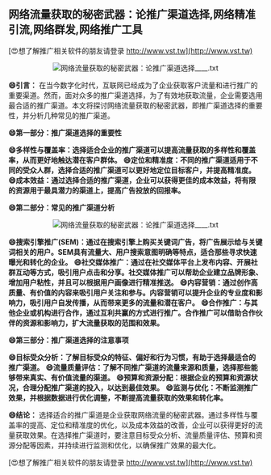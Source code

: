 ## **网络流量获取的秘密武器：论推广渠道选择,网络精准引流,网络群发,网络推广工具**

[😍想了解推广相关软件的朋友请登录 http://www.vst.tw](http://www.vst.tw)

 <center><img src="https://vst.tw/MP4/tuiguang/png/8.png" alt="网络流量获取的秘密武器：论推广渠道选择____.txt"></center>

**😄引言：**
在当今数字化时代，互联网已经成为了企业获取客户流量和进行推广的重要渠道。然而，面对众多的推广渠道选择，为了有效地获取流量，企业需要选用最合适的推广渠道。本文将探讨网络流量获取的秘密武器，即推广渠道选择的重要性，并分析几种常见的推广渠道。

**😄第一部分：推广渠道选择的重要性**

**😄多样性与覆盖率：选择适合企业的推广渠道可以提高流量获取的多样性和覆盖率，从而更好地触达潜在客户群体。**
**😄定位和精准度：不同的推广渠道适用于不同的受众人群，选择合适的推广渠道可以更好地定位目标客户，并提高精准度。**
**😄成本效益：通过选择合适的推广渠道，企业可以获得更佳的成本效益，将有限的资源用于最具潜力的渠道上，提高广告投放的回报率。**

**😄第二部分：常见的推广渠道分析**

 <center><img src="https://vst.tw/MP4/tuiguang/png/8.png" alt="网络流量获取的秘密武器：论推广渠道选择____.txt"></center>

**😄搜索引擎推广(SEM)：通过在搜索引擎上购买关键词广告，将广告展示给与关键词相关的用户。SEM具有流量大、用户搜索意图明确等特点，适合那些寻求快速曝光和转化的企业。**
**😄社交媒体推广：通过在社交媒体平台上发布内容、开展社群互动等方式，吸引用户点击和分享。社交媒体推广可以帮助企业建立品牌形象、增加用户粘性，并且可以根据用户画像进行精准推送。**
**😄内容营销：通过创作高质量、有价值的内容来吸引用户关注和参与。内容营销可以提升企业的专业度和影响力，吸引用户自发传播，从而带来更多的流量和潜在客户。**
**😄合作推广：与其他企业或机构进行合作，通过互利共赢的方式进行推广。合作推广可以借助合作伙伴的资源和影响力，扩大流量获取的范围和效果。**

**😄第三部分：推广渠道选择的注意事项**

**😄目标受众分析：了解目标受众的特征、偏好和行为习惯，有助于选择最适合的推广渠道。**
**😄流量质量评估：了解不同推广渠道的流量来源和质量，选择那些能够带来真实、有价值流量的渠道。**
**😄预算和资源分配：根据企业的预算和资源状况，合理分配推广渠道的投入，以达到最佳效果。**
**😄监测与优化：不断监测推广效果，并根据数据进行优化调整，不断提高流量获取的效果和转化率。**

**😄结论：**
选择适合的推广渠道是企业获取网络流量的秘密武器。通过多样性与覆盖率的提高、定位和精准度的优化，以及成本效益的改善，企业可以获得更好的流量获取效果。在选择推广渠道时，要注意目标受众分析、流量质量评估、预算和资源分配等因素，并持续进行监测和优化，以确保推广效果的最大化。

[😍想了解推广相关软件的朋友请登录 http://www.vst.tw](http://www.vst.tw)



